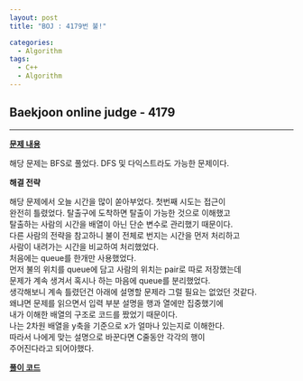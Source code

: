 ```yaml
---
layout: post
title: "BOJ : 4179번 불!"

categories:
  - Algorithm
tags:
  - C++
  - Algorithm
---
```


## Baekjoon online judge - 4179 
---    
 
[__문제 내용__](https://www.acmicpc.net/problem/4179)  
  
해당 문제는 BFS로 풀었다. DFS 및 다익스트라도 가능한 문제이다.  
  
__해결 전략__  
  
해당 문제에서 오늘 시간을 많이 쏟아부었다. 첫번째 시도는 접근이  
완전히 틀렸었다. 탈출구에 도착하면 탈출이 가능한 것으로 이해했고  
탈출하는 사람의 시간을 배열이 아닌 단순 변수로 관리했기 때문이다.  
다른 사람의 전략을 참고하니 불이 전체로 번지는 시간을 먼저 처리하고  
사람이 내려가는 시간을 비교하여 처리했었다.  
처음에는 queue를 한개만 사용했었다.  
먼저 불의 위치를 queue에 담고 사람의 위치는 pair로 따로 저장했는데  
문제가 계속 생겨서 혹시나 하는 마음에 queue를 분리했었다.  
생각해보니 계속 틀렸던건 아래에 설명할 문제라 그럴 필요는 없었던 것같다.  
왜냐면 문제를 읽으면서 입력 부분 설명을 행과 열에만 집중했기에  
내가 이해한 배열의 구조로 코드를 짰었기 때문이다.  
나는 2차원 배열을 y축을 기준으로 x가 얼마나 있는지로 이해한다.  
따라서 나에게 맞는 설명으로 바꾼다면 C줄동안 각각의 행이  
주어진다라고 되어야했다.  
  
[__풀이 코드__](http://boj.kr/1e3482e1513748528432b135b3eb2835)




